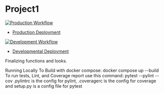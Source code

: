 # Project1

[![Production Workflow](https://github.com/MaxLozada/poject1/actions/workflows/prod.yml/badge.svg)](https://github.com/MaxLozada/poject1/actions/workflows/prod.yml)

* [Production Deployment](https://mrlprod.herokuapp.com/)


[![Development Workflow](https://github.com/MaxLozada/poject1/actions/workflows/test-build-deploy.yml/badge.svg)](https://github.com/MaxLozada/poject1/actions/workflows/test-build-deploy.yml)

* [Developmental Deployment](https://mrldev.herokuapp.com/)

Finalizing functions and looks.

Running Locally
To Build with docker compose: docker compose up --build
To run tests, Lint, and Coverage report use this command: pytest --pylint --cov
.pylintrc is the config for pylint, .coveragerc is the config for coverage and setup.py is a config file for pytest
